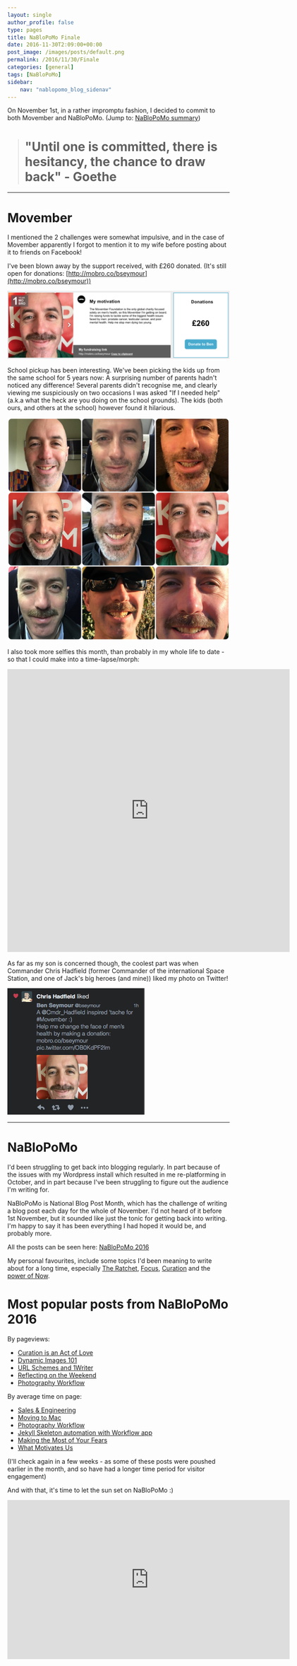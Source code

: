 ```yaml
---
layout: single
author_profile: false
type: pages
title: NaBloPoMo Finale
date: 2016-11-30T2:09:00+00:00
post_image: /images/posts/default.png
permalink: /2016/11/30/Finale
categories: [general]
tags: [NaBloPoMo]
sidebar:
    nav: "nablopomo_blog_sidenav"
---
```

On November 1st, in a rather impromptu fashion, I decided to commit to both Movember and NaBloPoMo. (Jump to: [NaBloPoMo summary](#nablopomo))

> # "Until one is committed, there is hesitancy, the chance to draw back" - Goethe

---

# Movember
I mentioned the 2 challenges were somewhat impulsive, and in the case of Movember apparently I forgot to mention it to my wife before posting about it to friends on Facebook!

I've been blown away by the support received, with £260 donated. (It's still open for donations: [http://mobro.co/bseymour](http://mobro.co/bseymour))

![Movember](/images/posts/NaBloPoMo30-movember.png)


School pickup has been interesting. We've been picking the kids up from the same school for 5 years now: A surprising number of parents hadn't noticed any difference! Several parents didn't recognise me, and clearly viewing me suspiciously on two occasions I was asked "If I needed help" (a.k.a what the heck are you doing on the school grounds).
The kids (both ours, and others at the school) however found it hilarious.

![Movember Collage](/images/posts/NaBloPoMo30-movember-collage.jpg)

I also took more selfies this month, than probably in my whole life to date - so that I could make into a time-lapse/morph:
<iframe src="https://player.vimeo.com/video/193713845?title=0&byline=0&portrait=0" width="640" height="640" frameborder="0" webkitallowfullscreen mozallowfullscreen allowfullscreen></iframe>


As far as my son is concerned though, the coolest part was when Commander Chris Hadfield (former Commander of the international Space Station, and one of Jack's big heroes (and mine)) liked my photo on Twitter!

![Commander Hadfield - twitter like](/images/posts/NaBloPoMo30-twitter.png)


---

# <a name="nablopomo">NaBloPoMo</a>
I'd been struggling to get back into blogging regularly. In part because of the issues with my Wordpress install which resulted in me re-platforming in October, and in part because I've been struggling to figure out the audience I'm writing for.

NaBloPoMo is National Blog Post Month, which has the challenge of writing a blog post each day for the whole of November. I'd not heard of it before 1st November, but it sounded like just the tonic for getting back into writing. I'm happy to say it has been everything I had hoped it would be, and probably more.

All the posts can be seen here: [NaBloPoMo 2016](/nablopomo/)

My personal favourites, include some topics I'd been meaning to write about for a long time, especially [The Ratchet](/2016/11/23/The-Ratchet), [Focus](/2016/11/20/Focus), [Curation](/2016/11/17/Curation) and the [power of Now](/2016/11/29/Live-Fully-Now).

# Most popular posts from NaBloPoMo 2016

By pageviews:

* [Curation is an Act of Love](/2016/11/17/Curation)
* [Dynamic Images 101](/2016/11/10/Dynamic-Images-101)
* [URL Schemes and 1Writer](/2016/11/06/URL-Schemes-and-1Writer---Jekyll-workflow)
* [Reflecting on the Weekend](/2016/11/12/Reflecting-On-The-Weekend)
* [Photography Workflow](/2016/11/18/Photography-Workflow)

By average time on page:

* [Sales & Engineering](/2016/11/27/Sales)
* [Moving to Mac](/2016/11/25/Moving-To-Mac)
* [Photography Workflow](/2016/11/18/Photography-Workflow)
* [Jekyll Skeleton automation with Workflow app](/2016/11/05/Jekyll-Markdown-Skeleton-automation-with-Workflow-App)
* [Making the Most of Your Fears](/2016/11/16/Making-the-most-of-your-fears)
* [What Motivates Us](/2016/11/22/Motivation)

(I'll check again in a few weeks - as some of these posts were poushed earlier in the month, and so have had a longer time period for visitor engagement)


And with that, it's time to let the sun set on NaBloPoMo :)

<iframe src="https://player.vimeo.com/video/193567768?title=0&byline=0&portrait=0" width="640" height="360" frameborder="0" webkitallowfullscreen mozallowfullscreen allowfullscreen></iframe>
